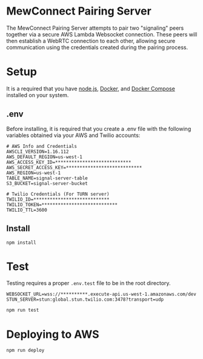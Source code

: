 # MewConnect Pairing Server

The MewConnect Pairing Server attempts to pair two "signaling" peers together via a secure AWS Lambda Websocket connection.
These peers will then establish a WebRTC connection to each other, allowing secure communication using the credentials created during the pairing process.

# Setup

It is a required that you have [node.js](https://nodejs.org/en/), [Docker](https://www.docker.com/), and [Docker Compose](https://docs.docker.com/compose/) installed on your system.

## .env

Before installing, it is required that you create a .env file with the following variables obtained via your AWS and Twilio accounts:

```
# AWS Info and Credentials
AWSCLI_VERSION=1.16.112
AWS_DEFAULT_REGION=us-west-1
AWS_ACCESS_KEY_ID=****************************
AWS_SECRET_ACCESS_KEY=****************************
AWS_REGION=us-west-1
TABLE_NAME=signal-server-table
S3_BUCKET=signal-server-bucket

# Twilio Credentials (For TURN server)
TWILIO_ID=****************************
TWILIO_TOKEN=****************************
TWILIO_TTL=3600
```

## Install

```
npm install
```

# Test

Testing requires a proper `.env.test` file to be in the root directory.

```
WEBSOCKET_URL=wss://**********.execute-api.us-west-1.amazonaws.com/dev
STUN_SERVER=stun:global.stun.twilio.com:3478?transport=udp
```

```
npm run test
```

# Deploying to AWS

```
npm run deploy
```
